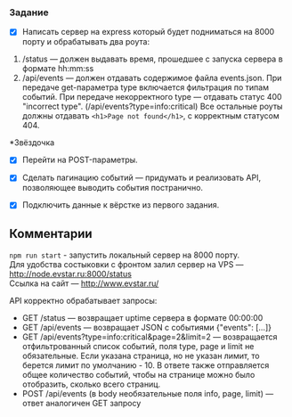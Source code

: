 ### Задание
- [x] Написать сервер на express который будет подниматься на 8000 порту и обрабатывать два роута: 
1. /status — должен выдавать время, прошедшее с запуска сервера в формате hh:mm:ss  
2. /api/events — должен отдавать содержимое файла events.json. При передаче get-параметра type включается фильтрация по типам событий. При передаче некорректного type — отдавать статус 400 "incorrect type". (/api/events?type=info:critical) Все остальные роуты должны отдавать `<h1>Page not found</h1>`, с корректным статусом 404.  

*Звёздочка

- [x] Перейти на POST-параметры.

- [x] Сделать пагинацию событий — придумать и реализовать API, позволяющее выводить события постранично.

- [x] Подключить данные к вёрстке из первого задания.

## Комментарии
`npm run start` - запустить локальный сервер на 8000 порту.  
Для удобства состыковки с фронтом залил сервер на VPS — http://node.evstar.ru:8000/status  
Ссылка на сайт — http://www.evstar.ru/  

API корректно обрабатывает запросы:

- GET /status — возвращает uptime сервера в формате 00:00:00
- GET /api/events — возвращает JSON с событиями {"events": [...]}
- GET /api/events?type=info:critical&page=2&limit=2 — возвращается отфильтрованный список событий, поля type, page и limit не обязательные. Если указана страница, но не указан лимит, то берется лимит по умолчанию - 10. В ответе также отправляется общее количество событий, чтобы на странице можно было отобразить, сколько всего страниц.  
- POST /api/events (в body необязательные поля info, page, limit) — ответ аналогичен GET запросу

